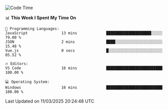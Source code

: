 
<!--START_SECTION:waka-->
![Code Time](http://img.shields.io/badge/Code%20Time-736%20hrs%203%20mins-blue)

📊 **This Week I Spent My Time On** 

```text
💬 Programming Languages: 
JavaScript               13 mins             ████████████████████░░░░░   79.00 % 
JSON                     2 mins              ████░░░░░░░░░░░░░░░░░░░░░   15.48 % 
Vue.js                   0 secs              █░░░░░░░░░░░░░░░░░░░░░░░░   05.52 % 

🔥 Editors: 
VS Code                  16 mins             █████████████████████████   100.00 % 

💻 Operating System: 
Windows                  16 mins             █████████████████████████   100.00 % 
```


 Last Updated on 11/03/2025 20:24:48 UTC
<!--END_SECTION:waka-->
